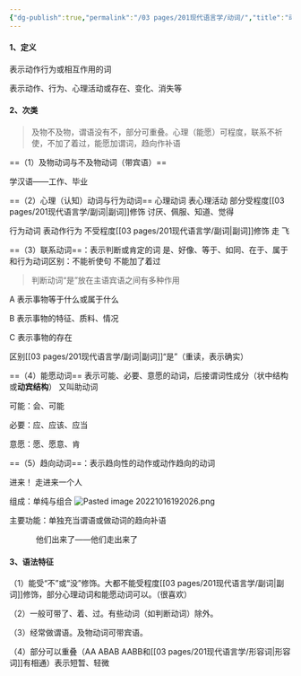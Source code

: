 ```yaml
---
{"dg-publish":true,"permalink":"/03 pages/201现代语言学/动词/","title":"动词","created":"2024-11-30T20:48:23.215+08:00","updated":"2025-03-02T18:56:22.756+08:00"}
---
```


#### 1、定义

表示动作行为或相互作用的词    

表示动作、行为、心理活动或存在、变化、消失等

#### 2、次类
> 及物不及物，谓语没有不，部分可重叠。心理（能愿）可程度，联系不祈使，不加了着过，能愿加谓词，趋向作补语

==（1）及物动词与不及物动词（带宾语）==

学汉语——工作、毕业

==（2）心理（认知）动词与行为动词==
心理动词 表心理活动 部分受程度[[03 pages/201现代语言学/副词\|副词]]修饰 讨厌、佩服、知道、觉得

行为动词 表动作行为 不受程度[[03 pages/201现代语言学/副词\|副词]]修饰 走 飞

==（3）联系动词==：表示判断或肯定的词 是、好像、等于、如同、在于、属于  
和行为动词区别：不能祈使句 不能加了着过 ​

> 判断动词“是”放在主语宾语之间有多种作用

A 表示事物等于什么或属于什么

B 表示事物的特征、质料、情况

C 表示事物的存在

区别[[03 pages/201现代语言学/副词\|副词]]“是”（重读，表示确实）

==（4）能愿动词== 表示可能、必要、意愿的动词，后接谓词性成分（状中结构或**动宾结构**）
又叫助动词

可能：会、可能

必要：应、应该、应当

意愿：愿、愿意、肯

==（5）趋向动词==：表示趋向性的动作或动作趋向的动词

进来！ 走进来一个人

组成：单纯与组合
![Pasted image 20221016192026.png](/img/user/09%20settings/Z%20attachment/Pasted%20image%2020221016192026.png)

主要功能：单独充当谓语或做动词的趋向补语

            他们出来了——他们走出来了

#### 3、语法特征

（1）能受“不”或“没”修饰。大都不能受程度[[03 pages/201现代语言学/副词\|副词]]修饰，部分心理动词和能愿动词可以。（很喜欢）

（2）一般可带了、着、过。有些动词（如判断动词）除外。

（3）经常做谓语。及物动词可带宾语。

（4）部分可以重叠（AA ABAB AABB和[[03 pages/201现代语言学/形容词\|形容词]]有相通）表示短暂、轻微